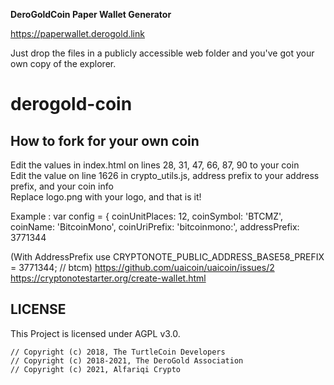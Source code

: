 **DeroGoldCoin Paper Wallet Generator**

https://paperwallet.derogold.link

Just drop the files in a publicly accessible web folder and you've got your own copy of the explorer.

# derogold-coin
## How to fork for your own coin
Edit the values in index.html on lines 28, 31, 47, 66, 87, 90  to your coin  
Edit the value on line 1626 in crypto_utils.js, address prefix to your address prefix, and your coin info  
Replace logo.png with your logo, and that is it!

Example :
var config = {
    coinUnitPlaces: 12,
    coinSymbol: 'BTCMZ',
    coinName: 'BitcoinMono',
    coinUriPrefix: 'bitcoinmono:',
    addressPrefix: 3771344
 
 (With AddressPrefix use CRYPTONOTE_PUBLIC_ADDRESS_BASE58_PREFIX = 3771344; // btcm) 
 https://github.com/uaicoin/uaicoin/issues/2
 https://cryptonotestarter.org/create-wallet.html

## LICENSE

This Project is licensed under AGPL v3.0.
```
// Copyright (c) 2018, The TurtleCoin Developers
// Copyright (c) 2018-2021, The DeroGold Association
// Copyright (c) 2021, Alfariqi Crypto
```
